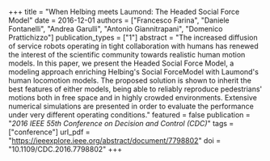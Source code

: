 +++
title = "When Helbing meets Laumond: The Headed Social Force Model"
date = 2016-12-01
authors = ["Francesco Farina", "Daniele Fontanelli", "Andrea Garulli", "Antonio Giannitrapani", "Domenico Prattichizzo"]
publication_types = ["1"]
abstract = "The increased diffusion of service robots operating in tight collaboration with humans has renewed the interest of the scientific community towards realistic human motion models. In this paper, we present the Headed Social Force Model, a modeling approach enriching Helbing's Social ForceModel with Laumond's human locomotion models. The proposed solution is shown to inherit the best features of either models, being able to reliably reproduce pedestrians' motions both in free space and in highly crowded environments. Extensive numerical simulations are presented in order to evaluate the performance under very different operating conditions."
featured = false
publication = "*2016 IEEE 55th Conference on Decision and Control (CDC)*"
tags = ["conference"]
url_pdf = "https://ieeexplore.ieee.org/abstract/document/7798802"
doi = "10.1109/CDC.2016.7798802"
+++


